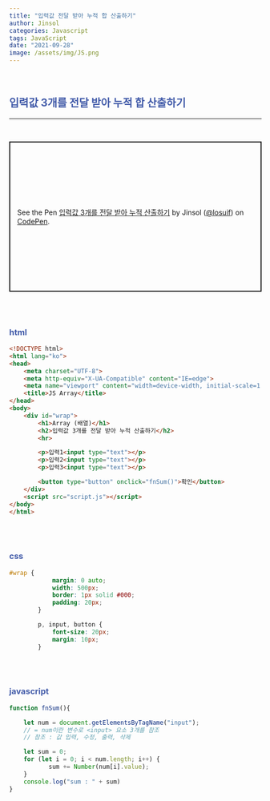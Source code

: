 ```yaml
---
title: "입력값 전달 받아 누적 합 산출하기"
author: Jinsol
categories: Javascript
tags: JavaScript
date: "2021-09-28"
image: /assets/img/JS.png
---
```


<br>

## <span style="color:#425ba9">입력값 3개를 전달 받아 누적 합 산출하기</span>

<hr>
<br>

<p class="codepen" data-height="300" data-default-tab="html,result" data-slug-hash="JjJeQQo" data-user="losuif" style="height: 300px; box-sizing: border-box; display: flex; align-items: center; justify-content: center; border: 2px solid; margin: 1em 0; padding: 1em;">
  <span>See the Pen <a href="https://codepen.io/losuif/pen/JjJeQQo">
  입력값 3개를 전달 받아 누적 산출하기</a> by Jinsol (<a href="https://codepen.io/losuif">@losuif</a>)
  on <a href="https://codepen.io">CodePen</a>.</span>
</p>
<script async src="https://cpwebassets.codepen.io/assets/embed/ei.js"></script>

<br><br>

### <span style="color:#425ba9">html</span>

```html
<!DOCTYPE html>
<html lang="ko">
<head>
    <meta charset="UTF-8">
    <meta http-equiv="X-UA-Compatible" content="IE=edge">
    <meta name="viewport" content="width=device-width, initial-scale=1.0">
    <title>JS Array</title>
</head>
<body>
    <div id="wrap">
        <h1>Array (배열)</h1>
        <h2>입력값 3개를 전달 받아 누적 산출하기</h2>
        <hr>

        <p>입력1<input type="text"></p>
        <p>입력2<input type="text"></p>
        <p>입력3<input type="text"></p>

        <button type="button" onclick="fnSum()">확인</button>
    </div>
    <script src="script.js"></script>
</body>
</html>
```

<br><br>

### <span style="color:#425ba9">css</span>

```css
#wrap {
            margin: 0 auto;
            width: 500px;
            border: 1px solid #000;
            padding: 20px;
        }

        p, input, button {
            font-size: 20px;
            margin: 10px;
        }
```

<br><br>

### <span style="color:#425ba9">javascript</span>

```javascript
function fnSum(){

    let num = document.getElementsByTagName("input");
    // = num이란 변수로 <input> 요소 3개를 참조
    // 참조 : 값 입력, 수정, 출력, 삭제

    let sum = 0;
    for (let i = 0; i < num.length; i++) {
           sum += Number(num[i].value);     
    }
    console.log("sum : " + sum)
}
```